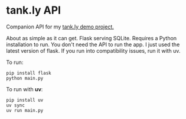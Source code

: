 # tank.ly API
Companion API for my [tank.ly demo project.](https://github.com/hayden-cole/tank.ly)

About as simple as it can get. Flask serving SQLite. Requires a Python installation to run. You don't need the API to run the app. I just used the latest version of flask. If you run into compatibility issues, run it with uv.

To run:

    pip install flask
    python main.py

To run with **uv**:

    pip install uv
    uv sync
    uv run main.py